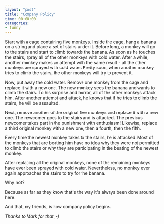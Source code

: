 ```yaml
---
layout: "post"
title: "Company Policy"
time: 00:00:00
categories: 
- funny
---
```

Start with a cage containing five monkeys. Inside the cage, hang a banana on a string and place a set of stairs under it. Before long, a monkey will go to the stairs and start to climb towards the banana. As soon as he touches the stairs, spray all of the other monkeys with cold water. After a while, another monkey makes an attempt with the same result - all the other monkeys are sprayed with cold water. Pretty soon, when another monkey tries to climb the stairs, the other monkeys will try to prevent it.

Now, put away the cold water. Remove one monkey from the cage and replace it with a new one. The new monkey sees the banana and wants to climb the stairs. To his surprise and horror, all of the other monkeys attack him. After another attempt and attack, he knows that if he tries to climb the stairs, he will be assaulted.

Next, remove another of the original five monkeys and replace it with a new one. The newcomer goes to the stairs and is attacked. The previous newcomer takes part in the punishment with enthusiasm! Likewise, replace a third original monkey with a new one, then a fourth, then the fifth.

Every time the newest monkey takes to the stairs, he is attacked. Most of the monkeys that are beating him have no idea why they were not permitted to climb the stairs or why they are participating in the beating of the newest monkey.

After replacing all the original monkeys, none of the remaining monkeys have ever been sprayed with cold water. Nevertheless, no monkey ever again approaches the stairs to try for the banana.

Why not?

Because as far as they know that's the way it's always been done around here.

And that, my friends, is how company policy begins.

<em>Thanks to Mark for that ;-)</em>